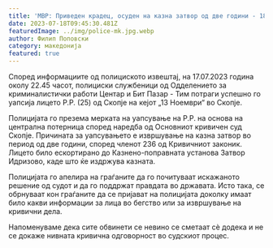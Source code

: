 ```yaml
---
title: 'МВР: Приведен крадец, осуден на казна затвор од две години - 18 ЈУЛИ 2023'
date: 2023-07-18T09:45:30.481Z
featuredImage: ../img/police-mk.jpg.webp
author: Филип Поповски
category: македонија
featured: true
---
```

Според информациите од полициското извештај, на 17.07.2023 година околу 22.45 часот, полициски службеници од Одделението за криминалистички работи Центар и Бит Пазар - Тим потраги успешно го уапсија лицето Р.Р. (25) од Скопје на кејот „13 Ноември“ во Скопје.

Полицијата го презема мерката на уапсување на Р.Р. на основа на централна потерница според наредба од Основниот кривичен суд Скопје. Причината за уапсувањето е извршување на казна затвор во период од две години, според членот 236 од Кривичниот законик. Лицето било ескортирано до Казнено-поправната установа Затвор Идризово, каде што ќе издржува казната.

Полицијата го апелира на граѓаните да го почитуваат искажаното решение од судот и да го поддржат правдата во државата. Исто така, се обрнуваат кон граѓаните да се пријават на полицијата доколку имаат било какви информации за лица во бегство или за извршување на кривични дела.

Напоменуваме дека сите обвинети се невино се сметаат сè додека и не се докаже нивната кривична одговорност во судскиот процес.
